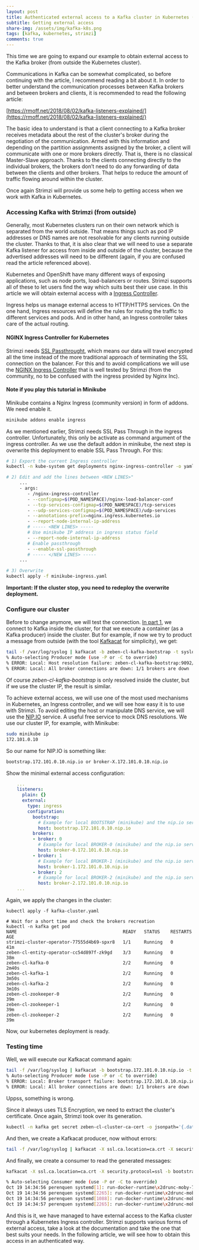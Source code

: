 ```yaml
---
layout: post
title: Authenticated external access to a Kafka cluster in Kubernetes (part 2)
subtitle: Getting external access
share-img: /assets/img/kafka-k8s.png
tags: [kafka, kubernetes, strimzi]
comments: true
---
```


This time we are going to expand our example to obtain external access to the Kafka broker (from outside the Kubernetes cluster).

Communications in Kafka can be somewhat complicated, so before continuing with the article, I recommend reading a bit about it. In order to better understand the communication processes between Kafka brokers and between brokers and clients, it is recommended to read the following article:

[https://rmoff.net/2018/08/02/kafka-listeners-explained/](https://rmoff.net/2018/08/02/kafka-listeners-explained/)

The basic idea to understand is that a client connecting to a Kafka broker receives metadata about the rest of the cluster's broker during the negotiation of the communication. Armed with this information and depending on the partition assignments assigned by the broker, a client will communicate with one or more brokers directly. That is, there is no classical Master-Slave approach. Thanks to the clients connecting directly to the individual brokers, the brokers don’t need to do any forwarding of data between the clients and other brokers. That helps to reduce the amount of traffic flowing around within the cluster.

Once again Strimzi will provide us some help to getting access when we work with Kafka in Kubernetes.




### Accessing Kafka with Strimzi (from outside)

Generally, most Kubernetes clusters run on their own network which is separated from the world outside. That means things such as pod IP addresses or DNS names are not resolvable for any clients running outside the cluster. Thanks to that, it is also clear that we will need to use a separate Kafka listener for access from inside and outside of the cluster, because the advertised addresses will need to be different (again, if you are confused read the article referenced above).

Kubernetes and OpenShift have many different ways of exposing applications, such as node ports, load-balancers or routes. Strimzi supports all of these to let users find the way which suits best their use case. In this article we will obtain external access with a [Ingress Controller](https://kubernetes.io/docs/concepts/services-networking/ingress-controllers/).

Ingress helps us manage external access to HTTP/HTTPS services. On the one hand, Ingress resources will define the rules for routing the traffic to different services and pods. And in other hand, an Ingress controller takes care of the actual routing.



#### NGINX Ingress Controller for Kubernetes

Strimzi needs [SSL Passthrought](https://avinetworks.com/glossary/ssl-passthrough/#:~:text=Secure%20Socket%20Layer%20(SSL)%2C,server%20to%20safely%20send%20messages.&text=But%20SSL%20passthrough%20keeps%20the,travels%20through%20the%20load%20balancer.), which means our data will travel encrypted all the time instead of the more traditional approach of terminating the SSL connection on the balancer. For this and to avoid complications we will use the [NGINX Ingress Controller](https://kubernetes.github.io/ingress-nginx/) that is well tested by Strimzi (from the community, no to be confused with the ingress provided by Nginx Inc).



#### Note if you play this tutorial in Minikube

Minikube contains a Nginx Ingress (community version) in form of addons. We need enable it.

```bash
minikube addons enable ingress
```

As we mentioned earlier, Strimzi needs SSL Pass Through in the ingress controller. Unfortunately, this only be activate as command argument of the ingress controller. As we use the default addon in minikube, the next step is overwrite this deployment to enable SSL Pass Through. For this:

```bash
# 1) Export the current Ingress controller
kubectl -n kube-system get deployments nginx-ingress-controller -o yaml > minikube-ingress.yaml

# 2) Edit and add the lines between <NEW LINES>"
     ...
     - args:
        - /nginx-ingress-controller
        - --configmap=$(POD_NAMESPACE)/nginx-load-balancer-conf
        - --tcp-services-configmap=$(POD_NAMESPACE)/tcp-services
        - --udp-services-configmap=$(POD_NAMESPACE)/udp-services
        - --annotations-prefix=nginx.ingress.kubernetes.io
        - --report-node-internal-ip-address
        # ----- <NEW LINES> -----
        # Use minikube IP address in ingress status field
        - --report-node-internal-ip-address
        # Enable passthrough
        - --enable-ssl-passthrough
        # ----- </NEW LINES> -----
	 ...

# 3) Overwrite
kubectl apply -f minikube-ingress.yaml
```

**Important: If the cluster stop, you need to redeploy the overwrite deployment.**



### Configure our cluster

Before to change anymore, we will test the connection. [In part 1](https://7eben.dev/2020-05-18-kafka-in-k8s-part-1/), we connect to Kafka inside the cluster, for that we execute a container (as a Kafka producer) inside the cluster. But for example, if now we try to product a message from outside (with the tool [Kafkacat]( https://github.com/edenhill/kafkacat) for simplicity), we get:

```bash
tail -f /var/log/syslog | kafkacat -b zeben-cl-kafka-bootstrap -t syslog -z snappy
% Auto-selecting Producer mode (use -P or -C to override)
% ERROR: Local: Host resolution failure: zeben-cl-kafka-bootstrap:9092/bootstrap: Failed to resolve 'zeben-cl-kafka-bootstrap:9092': Temporary failure in name resolution (after 20806722ms in state INIT)
% ERROR: Local: All broker connections are down: 1/1 brokers are down : terminating
```

Of course *zeben-cl-kafka-bootstrap* is only resolved inside the cluster, but if we use the cluster IP, the result is similar.

To achieve external access, we will use one of the most used mechanisms in Kubernetes, an Ingress controller, and we will see how easy it is to use with Strimzi. To avoid editing the host or manipulate DNS service, we will use the [NIP.IO]( https://nip.io/) service. A useful free service to mock DNS resolutions. We use our cluster IP, for example, with Minikube:

```bash
sudo minikube ip
172.101.0.10
```

So our name for NIP.IO is something like:

```bash
bootstrap.172.101.0.10.nip.io or broker-X.172.101.0.10.nip.io
```

Show the minimal external access configuration:

```yaml
    ...
    listeners:
      plain: {}
      external:
        type: ingress
        configuration:
          bootstrap:
            # Example for local BOOTSTRAP (minikube) and the nip.io service
            host: bootstrap.172.101.0.10.nip.io
          brokers:
          - broker: 0
            # Example for local BROKER-0 (minikube) and the nip.io service
            host: broker-0.172.101.0.10.nip.io
          - broker: 1
            # Example for local BROKER-1 (minikube) and the nip.io service
            host: broker-1.172.101.0.10.nip.io
          - broker: 2
            # Example for local BROKER-2 (minikube) and the nip.io service
            host: broker-2.172.101.0.10.nip.io
    ...

```

Again, we apply the changes in the cluster:

```shell
kubectl apply -f kafka-cluster.yaml

# Wait for a short time and check the brokers recreation
kubectl -n kafka get pod
NAME                                        READY   STATUS    RESTARTS   AGE
strimzi-cluster-operator-77555d4b69-spxr8   1/1     Running   0          41m
zeben-cl-entity-operator-cc54d897f-zk9gd    3/3     Running   0          38m
zeben-cl-kafka-0                            2/2     Running   0          2m40s
zeben-cl-kafka-1                            2/2     Running   0          3m50s
zeben-cl-kafka-2                            2/2     Running   0          3m10s
zeben-cl-zookeeper-0                        2/2     Running   0          39m
zeben-cl-zookeeper-1                        2/2     Running   0          39m
zeben-cl-zookeeper-2                        2/2     Running   0          39m
```
Now, our kubernetes deployment is ready.


### Testing time

Well, we will execute our Kafkacat command again:

```bash
tail -f /var/log/syslog | kafkacat -b bootstrap.172.101.0.10.nip.io -t syslog -z snappy
% Auto-selecting Producer mode (use -P or -C to override)
% ERROR: Local: Broker transport failure: bootstrap.172.101.0.10.nip.io:9092/bootstrap: Connect to ipv4#172.101.0.10:9092 failed: Connection refused (after 0ms in state CONNECT)
% ERROR: Local: All broker connections are down: 1/1 brokers are down : terminating

```

Uppss, something is wrong.

Since it always uses TLS Encryption, we need to extract the cluster's certificate. Once again, Strimzi took over its generation.

```bash
kubectl -n kafka get secret zeben-cl-cluster-ca-cert -o jsonpath='{.data.ca\.crt}' | base64 -d > ca.crt
```

And then, we create a Kafkacat producer, now without errors:

```bash
tail -f /var/log/syslog | kafkacat -X ssl.ca.location=ca.crt -X security.protocol=ssl -b bootstrap.172.101.0.10.nip.io:443 -t syslog -z snappy
```


And finally, we create a consumer to read the generated messages:

```bash
kafkacat -X ssl.ca.location=ca.crt -X security.protocol=ssl -b bootstrap.172.101.0.10.nip.io:443 -t syslog

% Auto-selecting Consumer mode (use -P or -C to override)
Oct 19 14:34:56 perenquen systemd[1]: run-docker-runtime\x2drunc-moby-7a614d5754a21e05f503d7150c18353e544d072d328ad8bc1a6823906466629c-runc.wjXOUD.mount: Succeeded.
Oct 19 14:34:56 perenquen systemd[2265]: run-docker-runtime\x2drunc-moby-7a614d5754a21e05f503d7150c18353e544d072d328ad8bc1a6823906466629c-runc.wjXOUD.mount: Succeeded.
Oct 19 14:34:56 perenquen systemd[1088]: run-docker-runtime\x2drunc-moby-7a614d5754a21e05f503d7150c18353e544d072d328ad8bc1a6823906466629c-runc.wjXOUD.mount: Succeeded.
Oct 19 14:34:57 perenquen systemd[2265]: run-docker-runtime\x2drunc-moby-7f7edc779e3a8e38e15d79feb228decbd9c15adedb69820fc97a1988ca991424-runc.dTbhsN.mount: Succeeded.

```

And this is it, we have managed to have external access to the Kafka cluster through a Kubernetes Ingress controller. Strimzi supports various forms of external access, take a look at the documentation and take the one that best suits your needs. In the following article, we will see how to obtain this access in an authenticated way.
